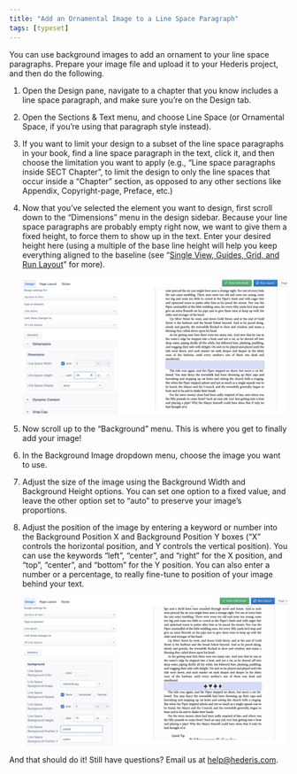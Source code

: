 ```yaml
---
title: "Add an Ornamental Image to a Line Space Paragraph"
tags: [typeset]
---
```

 
<html><body><section data-type="chapter" class="hsecchapter" data-hederis-type="hsecchapter" id="line-space-ornament" data-pi-attrs="id: line-space-ornament; data-tags: typeset;" role="doc-chapter" data-tags="typeset" data-author-name=" " data-book-title=" " title="Add an Ornamental Image to a Line Space Paragraph"><p class="hblkp" data-hederis-type="hblkp" id="p9UKdPYvJ">You can use background images to add an ornament to your line space paragraphs. Prepare your image file and upload it to your Hederis project, and then do the following.</p><ol class="hwprnumlist" data-hederis-type="hwprnumlist" id="pts7dfRRF"><li class="hblkoli" data-hederis-type="hblkoli" id="liCZRPIWWp"><p class="hblkoli" data-hederis-type="hblklip" id="pdpV4LRUg">Open the Design pane, navigate to a chapter that you know includes a line space paragraph, and make sure you&#8217;re on the Design tab.</p></li><li class="hblkoli" data-hederis-type="hblkoli" id="liyDgzfzc9"><p class="hblkoli" data-hederis-type="hblklip" id="paY7Mm9Hx">Open the Sections &amp; Text menu, and choose Line Space (or Ornamental Space, if you&#8217;re using that paragraph style instead).</p></li><li class="hblkoli" data-hederis-type="hblkoli" id="liTxadXSg2"><p class="hblkoli" data-hederis-type="hblklip" id="pWgVOQQse">If you want to limit your design to a subset of the line space paragraphs in your book, find a line space paragraph in the text, click it, and then choose the limitation you want to apply (e.g., &#8220;Line space paragraphs inside SECT Chapter&#8221;, to limit the design to only the line spaces that occur inside a &#8220;Chapter&#8221; section, as opposed to any other sections like Appendix, Copyright-page, Preface, etc.)</p></li><li class="hblkoli" data-hederis-type="hblkoli" id="li7Iz2YVpt"><p class="hblkoli" data-hederis-type="hblklip" id="pEFCjDoQl">Now that you&#8217;ve selected the element you want to design, first scroll down to the &#8220;Dimensions&#8221; menu in the design sidebar. Because your line space paragraphs are probably empty right now, we want to give them a fixed height, to force them to show up in the text. Enter your desired height here (using a multiple of the base line height will help you keep everything aligned to the baseline (see &#8220;<a href="{% link _docs/typeset-view-toolbar.md %}" class="hspana" data-hederis-type="hspana" id="phBXyZkmA">Single View, Guides, Grid, and Run Layout</a>&#8221; for more).</p><img data-hederis-type="hblkimg" class="hblkimg" id="pYKjvx9VH" src="/images/linespace_height.png" data-img-src="/images/linespace_height.png"/></li><li class="hblkoli" data-hederis-type="hblkoli" id="lihiKGPBQk"><p class="hblkoli" data-hederis-type="hblklip" id="pXCK4BsRG">Now scroll up to the &#8220;Background&#8221; menu. This is where you get to finally add your image!</p></li><li class="hblkoli" data-hederis-type="hblkoli" id="liqR2m4nL3"><p class="hblkoli" data-hederis-type="hblklip" id="pXNDz4vtk">In the Background Image dropdown menu, choose the image you want to use.</p></li><li class="hblkoli" data-hederis-type="hblkoli" id="lifkcWWObz"><p class="hblkoli" data-hederis-type="hblklip" id="ptcaNlIVn">Adjust the size of the image using the Background Width and Background Height options. You can set one option to a fixed value, and leave the other option set to &#8220;auto&#8221; to preserve your image&#8217;s proportions.</p></li><li class="hblkoli" data-hederis-type="hblkoli" id="liYdaYxf17"><p class="hblkoli" data-hederis-type="hblklip" id="pyw9pe7gP">Adjust the position of the image by entering a keyword or number into the Background Position X and Background Position Y boxes (&#8220;X&#8221; controls the horizontal position, and Y controls the vertical position). You can use the keywords &#8220;left&#8221;, &#8220;center&#8221;, and &#8220;right&#8221; for the X position, and &#8220;top&#8221;, &#8220;center&#8221;, and &#8220;bottom&#8221; for the Y position. You can also enter a number or a percentage, to really fine-tune to position of your image behind your text.</p><img data-hederis-type="hblkimg" class="hblkimg" id="pTCN3btJx" src="/images/linespace_done.png" data-img-src="/images/linespace_done.png"/></li></ol><p class="hblkp" data-hederis-type="hblkp" id="pRZxArqiU">And that should do it! Still have questions? Email us at <a href="mailto:help@hederis.com" class="hspana" data-hederis-type="hspana" id="pxHR6xqtl">help@hederis.com</a>. </p></section></body></html>
